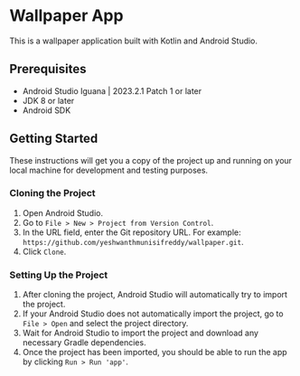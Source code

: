 # Wallpaper App

This is a wallpaper application built with Kotlin and Android Studio.

## Prerequisites

- Android Studio Iguana | 2023.2.1 Patch 1 or later
- JDK 8 or later
- Android SDK

## Getting Started

These instructions will get you a copy of the project up and running on your local machine for development and testing purposes.

### Cloning the Project

1. Open Android Studio.
2. Go to `File > New > Project from Version Control`.
3. In the URL field, enter the Git repository URL. For example: `https://github.com/yeshwanthmunisifreddy/wallpaper.git`.
4. Click `Clone`.

### Setting Up the Project

1. After cloning the project, Android Studio will automatically try to import the project.
2. If your Android Studio does not automatically import the project, go to `File > Open` and select the project directory.
3. Wait for Android Studio to import the project and download any necessary Gradle dependencies.
4. Once the project has been imported, you should be able to run the app by clicking `Run > Run 'app'`.
